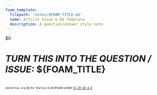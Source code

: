 ```yaml
---
foam_template:
  filepath: 'notes/$FOAM_TITLE.md'
  name: Article Issue & QA Template
  description: A question/answer style note.
---
```

$0
# ***TURN THIS INTO THE QUESTION / ISSUE:*** ${FOAM_TITLE}

<!-- Basic explanation of action desired / led up to: -->
<!-- Example of error:                                -->
<!-- Image: Diagram, Width 720                        -->
<!-- Had it worked previously?                        -->

<!----------------------------------------------------------------------------->

<!-- # ***Answer:*** -->
<!-- ## ***Long Answer:*** -->

<!----------------------------------------------------------------------------->

<!-- # ***Answer Table:***
This issue has many possible answers:

| *Possible Answer*               | *Answer*                                   |
| ------------------------------- | -------------------------------------      |
|                                 | [Answer](#answer-1)                        |
|                                 |                                            | -->

<!-- ## **Answer 1:** -->

<!----------------------------------------------------------------------------->

<!-- # ***Further Troubleshooting:*** -->
<!-- Detailed instructions if issue still not resolved -->

<!----------------------------------------------------------------------------->

<!-- # ***Preventative Maintenance:*** -->
<!-- Suggestions to solve issue going forward -->

<!----------------------------------------------------------------------------->

<!-- # ***Related:***
Relevant information related to the question:

| *Topic & Link*                       | *Why*                                 |
| ------------------------------------ | ------------------------------------- |
| [[PARENT]]                           | Subject Parent                        |
|                                      |                                       | -->

<!----------------------------------------------------------------------------->

<br><sup><sub>`edshelton.org` by `Ed Shelton` is licensed under [`CC BY-SA 4.0`](https://creativecommons.org/licenses/by-sa/4.0/)</sub></sup>
